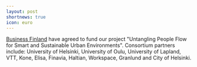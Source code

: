 ```yaml
---
layout: post
shortnews: true
icon: euro
---
```

[Business Finland][busfin] have agreed to fund our project "Untangling People Flow for Smart and Sustainable Urban Environments". Consortium partners include: University of Helsinki, University of Oulu, University of Lapland, VTT, Kone, Elisa, Finavia, Haltian, Workspace, Granlund and City of Helsinki.

[busfin]: https://www.businessfinland.fi


